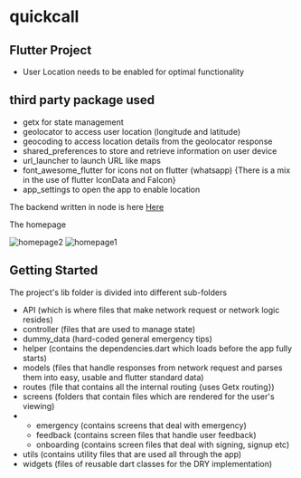 # quickcall

## Flutter Project

+ User Location needs to be enabled for optimal functionality

## third party package used
+ getx for state management
+ geolocator to access user location (longitude and latitude)
+ geocoding to access location details from the geolocator response
+ shared_preferences to store and retrieve information on user device
+ url_launcher to launch URL like maps
+ font_awesome_flutter for icons not on flutter (whatsapp) {There is a mix in the use of flutter IconData and FaIcon}
+ app_settings to open the app to enable location

 The backend written in node is here [Here](https://github.com/Alausa2001/QuickCall/)

 The homepage
 

![homepage2](https://github.com/Dharmzeey/QuickCall/assets/68395177/e9280d76-ff61-43cc-9da0-90a7aa756992)
![homepage1](https://github.com/Dharmzeey/QuickCall/assets/68395177/14b54158-65be-4e06-9bce-64016a6d8503)

## Getting Started

The project's lib folder is divided into different sub-folders
+ API (which is where files that make network request or network logic resides)
+ controller (files that are used to manage state)
+ dummy_data (hard-coded general emergency tips)
+ helper (contains the dependencies.dart which loads before the app fully starts)
+ models (files that handle responses from network request and parses them into easy, usable and flutter standard data)
+ routes (file that contains all the internal routing {uses Getx routing})
+ screens (folders that contain files which are rendered for the user's viewing)
+ + emergency (contains screens that deal with emergency)
  + feedback (contains screen files that handle user feedback)
  + onboarding (contains screen files that deal with signing, signup etc)
+ utils (contains utility files that are used all through the app)
+ widgets (files of reusable dart classes for the DRY implementation)
